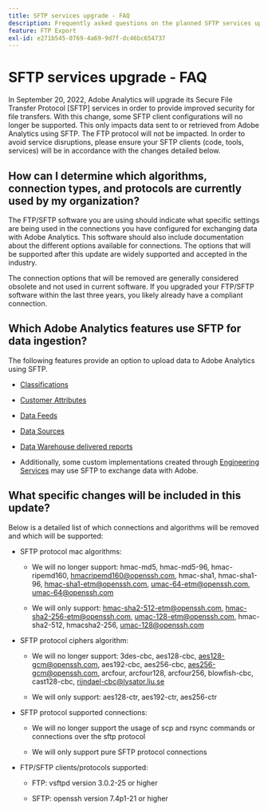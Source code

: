 ```yaml
---
title: SFTP services upgrade - FAQ
description: Frequently asked questions on the planned SFTP services upgrade.
feature: FTP Export
exl-id: e271b545-0769-4a69-9d7f-dc46bc654737
---
```

# SFTP services upgrade - FAQ

In September 20, 2022, Adobe Analytics will upgrade its Secure File Transfer Protocol [SFTP] services in order to provide improved security for file transfers. With this change, some SFTP client configurations will no longer be supported. This only impacts data sent to or retrieved from Adobe Analytics using SFTP. The FTP protocol will not be impacted. In order to avoid service disruptions, please ensure your SFTP clients (code, tools, services) will be in accordance with the changes detailed below.

## How can I determine which algorithms, connection types, and protocols are currently used by my organization?

The FTP/SFTP software you are using should indicate what specific settings are being used in the connections you have configured for exchanging data with Adobe Analytics. This software should also include documentation about the different options available for connections. The options that will be supported after this update are widely supported and accepted in the industry.

The connection options that will be removed are generally considered obsolete and not used in current software. If you upgraded your FTP/SFTP software within the last three years, you likely already have a compliant connection.

## Which Adobe Analytics features use SFTP for data ingestion?

The following features provide an option to upload data to Adobe Analytics using SFTP.

* [Classifications](https://experienceleague.adobe.com/docs/analytics/export/ftp-and-sftp/set-up-ftp-accounts/ftp-saint.html)

* [Customer Attributes](https://experienceleague.adobe.com/docs/core-services/interface/services/customer-attributes/attributes.html?lang=en)

* [Data Feeds](https://experienceleague.adobe.com/docs/analytics/export/ftp-and-sftp/set-up-ftp-accounts/ftp-datafeeds.html)

* [Data Sources](https://experienceleague.adobe.com/docs/analytics/export/ftp-and-sftp/set-up-ftp-accounts/ftp-datasources.html)

* [Data Warehouse delivered reports](https://experienceleague.adobe.com/docs/analytics/export/ftp-and-sftp/set-up-ftp-accounts/ftp-dw-reports.html)

* Additionally, some custom implementations created through [Engineering Services](https://experienceleague.adobe.com/docs/analytics/export/ftp-and-sftp/set-up-ftp-accounts/ftp-eng-services.html) may use SFTP to exchange data with Adobe.

## What specific changes will be included in this update? 

Below is a detailed list of which connections and algorithms will be removed and which will be
supported:

* SFTP protocol mac algorithms:

   * We will no longer support: hmac-md5, hmac-md5-96, hmac-ripemd160, hmacripemd160@openssh.com, hmac-sha1, hmac-sha1-96, hmac-sha1-etm@openssh.com, umac-64-etm@openssh.com, umac-64@openssh.com

   * We will only support: hmac-sha2-512-etm@openssh.com, hmac-sha2-256-etm@openssh.com, umac-128-etm@openssh.com, hmac-sha2-512, hmacsha2-256, umac-128@openssh.com

* SFTP protocol ciphers algorithm:

   * We will no longer support: 3des-cbc, aes128-cbc, aes128-gcm@openssh.com, aes192-cbc, aes256-cbc, aes256-gcm@openssh.com, arcfour, arcfour128, arcfour256, blowfish-cbc, cast128-cbc, rijndael-cbc@lysator.liu.se

   * We will only support: aes128-ctr, aes192-ctr, aes256-ctr

* SFTP protocol supported connections:

   * We will no longer support the usage of scp and rsync commands or connections over the sftp protocol

   * We will only support pure SFTP protocol connections

* FTP/SFTP clients/protocols supported:

   * FTP: vsftpd version 3.0.2-25 or higher

   * SFTP: openssh version 7.4p1-21 or higher
